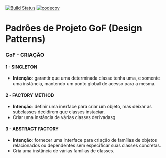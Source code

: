 [![Build Status](https://travis-ci.org/thaynarasilvapinto/padroes-de-projeto-gof.svg?branch=master)](https://travis-ci.org/thaynarasilvapinto/padroes-de-projeto-gof)
[![codecov](https://codecov.io/gh/thaynarasilvapinto/padroes-de-projeto-gof/branch/master/graph/badge.svg)](https://codecov.io/gh/thaynarasilvapinto/padroes-de-projeto-gof)
# Padrões de Projeto GoF (Design Patterns)

### GoF - CRIAÇÃO

#### 1 - SINGLETON 

- **Intenção**: garantir que uma determinada classe tenha uma, e somente uma instância, mantendo um ponto global de acesso para a mesma.

#### 2 - FACTORY METHOD

- **Intenção**: definir uma inerface para criar um objeto, mas deixar as subclasses decidirem que classes instaciar.
- Criar uma instância de várias classes derivadasg

#### 3 - ABSTRACT FACTORY

- **Intenção**: fornecer uma interface para criação de famílias de objetos relacionados ou dependentes sem especificar suas classes concretas.
- Cria uma instância de várias famílias de classes.